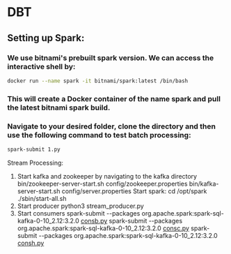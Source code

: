 # DBT

## Setting up Spark:
### We use bitnami's prebuilt spark version. We can access the interactive shell by:
```bash
docker run --name spark -it bitnami/spark:latest /bin/bash
```
### This will create a Docker container of the name spark and pull the latest bitnami spark build.

### Navigate to your desired folder, clone the directory and then use the following command to test batch processing:

```bash
spark-submit 1.py
```


Stream Processing:
1. Start kafka and zookeeper by navigating to the kafka directory
bin/zookeeper-server-start.sh config/zookeeper.properties
bin/kafka-server-start.sh config/server.properties
Start spark:
cd /opt/spark
./sbin/start-all.sh
2. Start producer
python3 stream_producer.py
3.   Start consumers
spark-submit --packages org.apache.spark:spark-sql-kafka-0-10_2.12:3.2.0 [consb.py](http://consb.py/)
spark-submit --packages org.apache.spark:spark-sql-kafka-0-10_2.12:3.2.0 [consc.py](http://consc.py/)
spark-submit --packages org.apache.spark:spark-sql-kafka-0-10_2.12:3.2.0 [consh.py](http://consh.py/)
